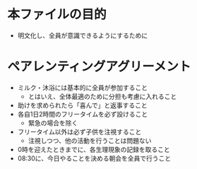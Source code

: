 # 本ファイルの目的
* 明文化し、全員が意識できるようにするために

# ペアレンティングアグリーメント
* ミルク・沐浴には基本的に全員が参加すること
    * とはいえ、全体最適のために分担も考慮に入れること
* 助けを求められたら「喜んで」と返事すること
* 各自1日2時間のフリータイムを必ず設けること
    * 緊急の場合を除く
* フリータイム以外は必ず子供を注視すること
    * 注視しつつ、他の活動を行うことは問題ない
* 0時を迎えたときまでに、各生理現象の記録を取ること
* 08:30に、今日やることを決める朝会を全員で行うこと


